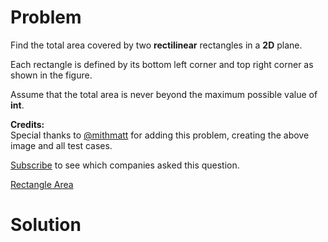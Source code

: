 
# Problem

Find the total area covered by two **rectilinear** rectangles in a **2D**
plane.

Each rectangle is defined by its bottom left corner and top right corner as
shown in the figure.

Assume that the total area is never beyond the maximum possible value of
**int**.

**Credits:**  
Special thanks to [@mithmatt](https://leetcode.com/discuss/user/mithmatt) for
adding this problem, creating the above image and all test cases.

[Subscribe](/subscribe/) to see which companies asked this question.



[Rectangle Area](https://leetcode.com/problems/rectangle-area)

# Solution



